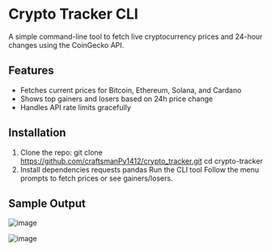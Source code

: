 # Crypto Tracker CLI

A simple command-line tool to fetch live cryptocurrency prices and 24-hour changes using the CoinGecko API.

## Features
- Fetches current prices for Bitcoin, Ethereum, Solana, and Cardano
- Shows top gainers and losers based on 24h price change
- Handles API rate limits gracefully

## Installation

1. Clone the repo:
   git clone https://github.com/craftsmanPy1412/crypto_tracker.git
   cd crypto-tracker
2. Install dependencies
   requests
   pandas
   Run the CLI tool
   Follow the menu prompts to fetch prices or see gainers/losers.

## Sample Output

![image](https://github.com/user-attachments/assets/240418b0-e307-485e-ad69-5c01918ddcbe)

![image](https://github.com/user-attachments/assets/9923216c-1074-4598-8f1b-36e96281b671)


